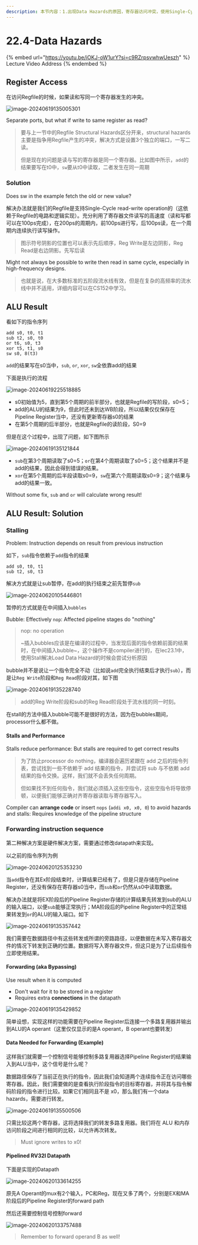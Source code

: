 ```yaml
---
description: 本节内容：1.出现Data Hazards的原因，寄存器访问冲突，使用Single-Cycle Read-Write RegFile解决；2. ALU Result是由于前面指令未将结果写入到Regfile的时候后面的指令便读取了，解决方法是stall(插入bubbles或者修改指令顺序)和forward(修改Datapath，添加mux和Control signal)
---
```


# 22.4-Data Hazards

{% embed url="https://youtu.be/iOKJ-oW1urY?si=c9RZrpsvwhwUeszh" %}
Lecture Video Address
{% endembed %}

## Register Access

在访问Regfile的时候，如果读和写同一个寄存器发生的冲突。

![image-20240619135005301](.image/image-20240619135005301.png)

Separate ports, but what if write to same register as read? 

> 要与上一节中的Regfile Structural Hazards区分开来，structural hazards主要是指争用Regfile产生的冲突，解决方式是设置3个独立的端口，一写二读。
>
> 但是现在的问题是读与写的寄存器是同一个寄存器。比如图中所示，`add`的结果要写在t0中，`sw`要从t0中读取，二者发生在同一周期

### Solution

Does sw in the example fetch the old or new value?

解决办法就是我们的Regfile是支持Single-Cycle read-write operation的（这依赖于Regfile的电路和逻辑实现）。充分利用了寄存器文件读写的高速度（读和写都可以在100ps完成），在200ps的周期内，前100ps进行写，后100ps读，在一个周期内连续执行读写操作。

> 图示符号阴影的位置也可以表示先后顺序，Reg Write是左边阴影，Reg Read是右边阴影。先写后读

Might not always be possible to write then read in same cycle, especially in high-frequency designs.

> 也就是说，在大多数标准的五阶段流水线有效，但是在复杂的高频率的流水线中并不适用，详细内容可以在CS152中学习。

## ALU Result

看如下的指令序列

```assembly
add s0, t0, t1
sub t2, s0, t0
or t6, s0, t3
xor t5, t1, s0
sw s0, 8(t3)
```

`add`的结果写在s0当中，`sub`, `or`, `xor`, `sw`全依靠add的结果

下面是执行的流程

![image-20240619225518885](.image/image-20240619225518885.png)

- s0初始值为5，直到第5个周期的前半部分，也就是Regfile的写阶段，s0=5；
- add的ALU的结果为9，但此时还未到达WB阶段，所以结果仅仅保存在Pipeline Register当中，还没有更新寄存器s0的结果
- 在第5个周期的后半部分，也就是Regfile的读阶段，S0=9

但是在这个过程中，出现了问题，如下图所示

![image-20240619135121844](.image/image-20240619135121844.png)

- `sub`在第3个周期读取了s0=5；`or`在第4个周期读取了s0=5；这个结果并不是add的结果，因此会得到错误的结果。
- `xor`在第5个周期的后半段读取s0=9，`sw`在第六个周期读取s0=9；这个结果与add的结果一致。

Without some fix, `sub` and `or` will calculate wrong result!

## ALU Result: Solution

### Stalling

Problem: Instruction depends on result from previous instruction

如下，`sub`指令依赖于`add`指令的结果

```assembly
add s0, t0, t1
sub t2, s0, t3
```

解决方式就是让sub暂停，在add的执行结束之前先暂停`sub`

![image-20240620105446801](.image/image-20240620105446801.png)

暂停的方式就是在中间插入`bubbles`

Bubble: Effectively `nop`: Affected pipeline stages do "nothing"

> nop: no operation
>
> ~插入bubbles应该是在编译的过程中，当发现后面的指令依赖前面的结果时，在中间插入bubble~，这个操作不是compiler进行的，在lec23.1中，使用Stall解决Load Data Hazard的时候会尝试分析原因

bubble并不是说让一个指令完全不动（比如说`add`完全执行结束后才执行`sub`），而是让`Reg Write`阶段和`Reg Read`阶段对其，如下图

![image-20240619135228740](.image/image-20240619135228740.png)

> add的Reg Write阶段和sub的Reg Read阶段处于流水线的同一时刻。

在stall的方法中插入bubble可能不是很好的方法，因为在bubbles期间，processor什么都不做。

#### Stalls and Performance

Stalls reduce performance: But stalls are required to get correct results

> 为了防止processor do nothing，编译器会遍历紧跟在 add 之后的指令列表，尝试找到一些不依赖于 add 结果的指令，并尝试将 sub 与不依赖 add 结果的指令交换。这样，我们就不会丢失任何周期。
>
> 但如果找不到任何指令，我们就必须插入这些空指令，这些空指令将导致停顿，以便我们能够正确对齐寄存器读取与寄存器写入。

Compiler can **arrange code** or insert `nops` (`addi x0, x0, 0`) to avoid hazards and stalls: Requires knowledge of the pipeline structure

### Forwarding instruction sequence

第二种解决方案是硬件解决方案，需要通过修改datapath来实现。

以之前的指令序列为例

![image-20240620125353230](.image/image-20240620125353230.png)

当`add`指令在其Ex阶段结束时，计算结果已经有了，但是只是存储在Pipeline Register，还没有保存在寄存器s0当中，而`sub`和`or`仍然从s0中读取数据。

解决办法就是将EX阶段后的Pipeline Register存储的计算结果先转发到sub的ALU的输入端口，以便`sub`能够正常执行；MA阶段后的Pipeline Register中的正常结果转发到`or`的ALU的输入端口。如下

![image-20240619135357442](.image/image-20240619135357442.png)

我们需要在数据路径中有这些转发或所谓的旁路路径，以便数据在未写入寄存器文件的情况下转发到正确的位置。数据将写入寄存器文件，但这只是为了让后续指令立即使用结果。

#### Forwarding (aka Bypassing)

Use result when it is computed

- Don't wait for it to be stored in a register
- Requires extra **connections** in the datapath

![image-20240619135429852](.image/image-20240619135429852.png)

简单设想，实现这样的功能需要在Pipeline Register后连接一个多路复用器并输出到ALU的A operant（这里仅仅显示的是A operant，B operant也要转发）

#### Data Needed for Forwarding (Example)

这样我们就需要一个控制信号能够控制多路复用器选择Pipeline Register的结果输入到ALU当中，这个信号是什么呢？

数据路径保存了当前正在执行的指令，因此我们会知道两个连续指令正在访问哪些寄存器。因此，我们需要做的是查看执行阶段指令的目标寄存器，并将其与指令解码阶段的指令进行比较。如果它们相同且不是 x0，那么我们有一个data hazards，需要进行转发。

![image-20240619135500506](.image/image-20240619135500506.png)

只需比较这两个寄存器，这将选择我们的转发多路复用器。我们将在 ALU 和内存访问阶段之间进行相同的比较，以允许再次转发。

> Must ignore writes to x0!

#### Pipelined RV32I Datapath

下面是实现的Datapath

![image-20240620133614255](.image/image-20240620133614255.png)

原先A Operant的mux有2个输入，PC和Reg，现在又多了两个，分别是EX和MA阶段后的Pipeline Register的forward path

然后还需要控制信号控制forward

![image-20240620133757488](.image/image-20240620133757488.png)

> Remember to forward operand B as well!
